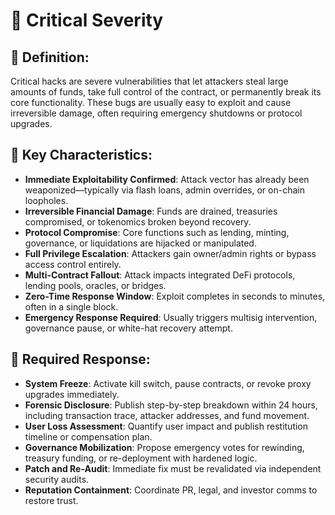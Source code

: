 # 🔴 Critical Severity

## 🧾 Definition:

 Critical hacks are severe vulnerabilities that let attackers steal large amounts of funds, take full control of the contract, or permanently break its core functionality. These bugs are usually easy to exploit and cause irreversible damage, often requiring emergency shutdowns or protocol upgrades.

## 🔐 Key Characteristics:

- **Immediate Exploitability Confirmed**: Attack vector has already been weaponized—typically via flash loans, admin overrides, or on-chain loopholes.
- **Irreversible Financial Damage**: Funds are drained, treasuries compromised, or tokenomics broken beyond recovery.
- **Protocol Compromise**: Core functions such as lending, minting, governance, or liquidations are hijacked or manipulated.
- **Full Privilege Escalation**: Attackers gain owner/admin rights or bypass access control entirely.
- **Multi-Contract Fallout**: Attack impacts integrated DeFi protocols, lending pools, oracles, or bridges.
- **Zero-Time Response Window**: Exploit completes in seconds to minutes, often in a single block.
- **Emergency Response Required**: Usually triggers multisig intervention, governance pause, or white-hat recovery attempt.

## 🚨 Required Response:

- **System Freeze**: Activate kill switch, pause contracts, or revoke proxy upgrades immediately.
- **Forensic Disclosure**: Publish step-by-step breakdown within 24 hours, including transaction trace, attacker addresses, and fund movement.
- **User Loss Assessment**: Quantify user impact and publish restitution timeline or compensation plan.
- **Governance Mobilization**: Propose emergency votes for rewinding, treasury funding, or re-deployment with hardened logic.
- **Patch and Re-Audit**: Immediate fix must be revalidated via independent security audits.
- **Reputation Containment**: Coordinate PR, legal, and investor comms to restore trust.

